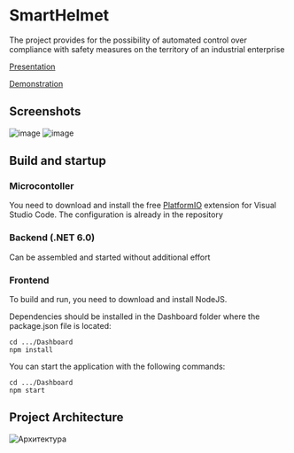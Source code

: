 # SmartHelmet
The project provides for the possibility of automated control over compliance with safety measures on the territory of an industrial enterprise

[Presentation](https://github.com/XaPoHbomj/SmartHelmet/raw/master/SmartHelmet.mp4 "Описание проекта")

[Demonstration](https://disk.yandex.com/i/0TxKyO8ykgEsxA "Live-презентация проекта")

## Screenshots
![image](https://user-images.githubusercontent.com/55300023/235252974-9380d691-94aa-4b8a-881a-76c01e9d4c9b.png)
![image](https://user-images.githubusercontent.com/55300023/235253047-39815219-9b55-4046-8e98-e39f597b54b4.png)

## Build and startup
### Microcontoller
You need to download and install the free [PlatformIO](https://github.com/platformio "PlatformIO") extension for Visual Studio Code. The configuration is already in the repository

### Backend (.NET 6.0)
Can be assembled and started without additional effort

### Frontend
To build and run, you need to download and install NodeJS.

Dependencies should be installed in the Dashboard folder where the package.json file is located:
```shell
cd .../Dashboard
npm install
```

You can start the application with the following commands:
```shell
cd .../Dashboard
npm start
```

## Project Architecture
![Архитектура](https://i.imgur.com/Zyma83u.png "Архитектура")
